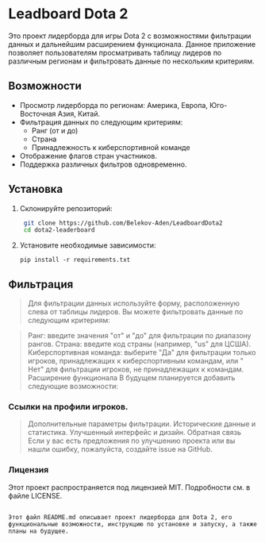 # Leadboard Dota 2

Это проект лидерборда для игры Dota 2 с возможностями фильтрации данных и дальнейшим расширением функционала. Данное
приложение позволяет пользователям просматривать таблицу лидеров по различным регионам и фильтровать данные по
нескольким критериям.

## Возможности

- Просмотр лидерборда по регионам: Америка, Европа, Юго-Восточная Азия, Китай.
- Фильтрация данных по следующим критериям:
    - Ранг (от и до)
    - Страна
    - Принадлежность к киберспортивной команде
- Отображение флагов стран участников.
- Поддержка различных фильтров одновременно.

## Установка

1. Склонируйте репозиторий:
   ```sh    
    git clone https://github.com/Belekov-Aden/LeadboardDota2
    cd dota2-leaderboard
    ```
2. Установите необходимые зависимости:
    ```shell
    pip install -r requirements.txt
    ```

## Фильтрация

> Для фильтрации данных используйте форму, расположенную слева от таблицы лидеров. Вы можете фильтровать данные по
> следующим критериям:

> Ранг: введите значения "от" и "до" для фильтрации по диапазону рангов.
> Страна: введите код страны (например, "us" для ЦСША).
> Киберспортивная команда: выберите "Да" для фильтрации только игроков, принадлежащих к киберспортивным командам, или "
> Нет" для фильтрации игроков, не принадлежащих к командам.
> Расширение функционала
> В будущем планируется добавить следующие возможности:

### Ссылки на профили игроков.

> Дополнительные параметры фильтрации.
> Исторические данные и статистика.
> Улучшенный интерфейс и дизайн.
> Обратная связь
> Если у вас есть предложения по улучшению проекта или вы нашли ошибку, пожалуйста, создайте issue на GitHub.

### Лицензия

Этот проект распространяется под лицензией MIT. Подробности см. в файле LICENSE.

```text

Этот файл README.md описывает проект лидерборда для Dota 2, его функциональные возможности, инструкцию по установке и запуску, а также планы на будущее.

```
